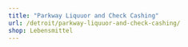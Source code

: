 ```yaml
---
title: "Parkway Liquuor and Check Cashing"
url: /detroit/parkway-liquuor-and-check-cashing/
shop: Lebensmittel
---
```

